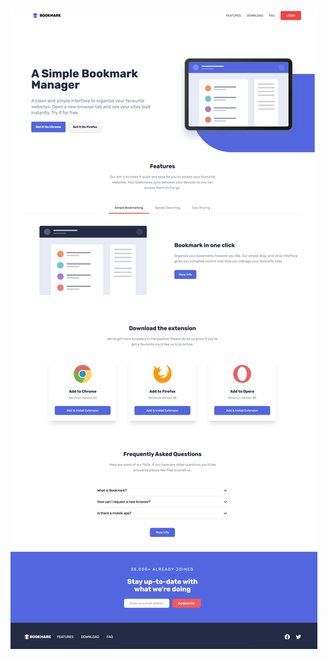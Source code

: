 ![alt text](https://github.com/hamzaalio293/Markdown-Website/blob/03fae1003af31f9b48c61218814a157de66d170e/CleanShot%202024-12-31%20at%2020.42.04%402x.png)
